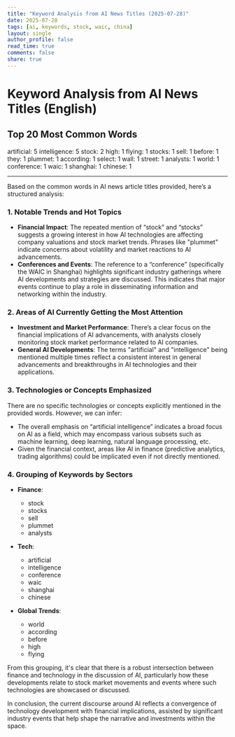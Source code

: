 ```yaml
---
title: "Keyword Analysis from AI News Titles (2025-07-28)"
date: 2025-07-28
tags: [ai, keywords, stock, waic, china]
layout: single
author_profile: false
read_time: true
comments: false
share: true
---
```


# Keyword Analysis from AI News Titles (English)

## Top 20 Most Common Words

artificial: 5
intelligence: 5
stock: 2
high: 1
flying: 1
stocks: 1
sell: 1
before: 1
they: 1
plummet: 1
according: 1
select: 1
wall: 1
street: 1
analysts: 1
world: 1
conference: 1
waic: 1
shanghai: 1
chinese: 1

---

Based on the common words in AI news article titles provided, here’s a structured analysis:

### 1. Notable Trends and Hot Topics
- **Financial Impact**: The repeated mention of “stock” and “stocks” suggests a growing interest in how AI technologies are affecting company valuations and stock market trends. Phrases like "plummet" indicate concerns about volatility and market reactions to AI advancements.
- **Conferences and Events**: The reference to a “conference” (specifically the WAIC in Shanghai) highlights significant industry gatherings where AI developments and strategies are discussed. This indicates that major events continue to play a role in disseminating information and networking within the industry.

### 2. Areas of AI Currently Getting the Most Attention
- **Investment and Market Performance**: There’s a clear focus on the financial implications of AI advancements, with analysts closely monitoring stock market performance related to AI companies.
- **General AI Developments**: The terms "artificial" and "intelligence" being mentioned multiple times reflect a consistent interest in general advancements and breakthroughs in AI technologies and their applications.

### 3. Technologies or Concepts Emphasized
There are no specific technologies or concepts explicitly mentioned in the provided words. However, we can infer:
- The overall emphasis on “artificial intelligence” indicates a broad focus on AI as a field, which may encompass various subsets such as machine learning, deep learning, natural language processing, etc.
- Given the financial context, areas like AI in finance (predictive analytics, trading algorithms) could be implicated even if not directly mentioned.

### 4. Grouping of Keywords by Sectors
- **Finance**:
  - stock
  - stocks
  - sell
  - plummet
  - analysts
  
- **Tech**:
  - artificial
  - intelligence
  - conference
  - waic
  - shanghai
  - chinese
  
- **Global Trends**:
  - world
  - according
  - before
  - high
  - flying
  
From this grouping, it's clear that there is a robust intersection between finance and technology in the discussion of AI, particularly how these developments relate to stock market movements and events where such technologies are showcased or discussed. 

In conclusion, the current discourse around AI reflects a convergence of technology development with financial implications, assisted by significant industry events that help shape the narrative and investments within the space.
<!-- rebuild trigger -->
